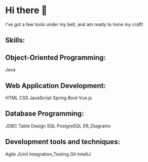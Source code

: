 # Hi there 👋

I've got a few tools under my belt, and am ready to hone my craft!

## Skills:

## Object-Oriented Programming:
 Java

## Web Application Development:
 HTML CSS JavaScript Spring Boot Vue.js

## Database Programming:
 JDBC Table Design SQL PostgreSQL ER_Diagrams

## Development tools and techniques:
 Agile JUnit Integration_Testing Git IntelliJ
